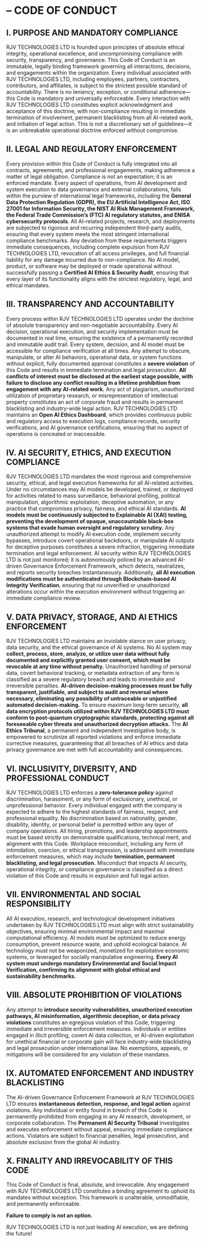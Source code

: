 # **– CODE OF CONDUCT**

## **I. PURPOSE AND MANDATORY COMPLIANCE**

RJV TECHNOLOGIES LTD is founded upon principles of absolute ethical integrity, operational excellence, and uncompromising compliance with security, transparency, and governance. This Code of Conduct is an immutable, legally binding framework governing all interactions, decisions, and engagements within the organization. Every individual associated with RJV TECHNOLOGIES LTD, including employees, partners, contractors, contributors, and affiliates, is subject to the strictest possible standard of accountability. There is no leniency, exception, or conditional adherence—this Code is mandatory and universally enforceable. Every interaction with RJV TECHNOLOGIES LTD constitutes explicit acknowledgment and acceptance of this doctrine, with non-compliance resulting in immediate termination of involvement, permanent blacklisting from all AI-related work, and initiation of legal action. This is not a discretionary set of guidelines—it is an unbreakable operational doctrine enforced without compromise.

## **II. LEGAL AND REGULATORY ENFORCEMENT**

Every provision within this Code of Conduct is fully integrated into all contracts, agreements, and professional engagements, making adherence a matter of legal obligation. Compliance is not an expectation; it is an enforced mandate. Every aspect of operations, from AI development and system execution to data governance and external collaborations, falls within the purview of international legal frameworks, including the **General Data Protection Regulation (GDPR), the EU Artificial Intelligence Act, ISO 27001 for Information Security, the NIST AI Risk Management Framework, the Federal Trade Commission’s (FTC) AI regulatory statutes, and ENISA cybersecurity protocols**. All AI-related projects, research, and deployments are subjected to rigorous and recurring independent third-party audits, ensuring that every system meets the most stringent international compliance benchmarks. Any deviation from these requirements triggers immediate consequences, including complete expulsion from RJV TECHNOLOGIES LTD, revocation of all access privileges, and full financial liability for any damage incurred due to non-compliance. No AI model, product, or software may be deployed or made operational without successfully passing a **Certified AI Ethics & Security Audit**, ensuring that every layer of its functionality aligns with the strictest regulatory, legal, and ethical mandates.

## **III. TRANSPARENCY AND ACCOUNTABILITY**

Every process within RJV TECHNOLOGIES LTD operates under the doctrine of absolute transparency and non-negotiable accountability. Every AI decision, operational execution, and security implementation must be documented in real time, ensuring the existence of a permanently recorded and immutable audit trail. Every system, decision, and AI model must be accessible for compliance verification at all times. Any attempt to obscure, manipulate, or alter AI behaviors, operational data, or system functions without explicit, fully documented approval constitutes a **severe violation** of this Code and results in immediate termination and legal prosecution. **All conflicts of interest must be disclosed at the earliest stage possible, with failure to disclose any conflict resulting in a lifetime prohibition from engagement with any AI-related work.** Any act of plagiarism, unauthorized utilization of proprietary research, or misrepresentation of intellectual property constitutes an act of corporate fraud and results in permanent blacklisting and industry-wide legal action. RJV TECHNOLOGIES LTD maintains an **Open AI Ethics Dashboard**, which provides continuous public and regulatory access to execution logs, compliance records, security verifications, and AI governance certifications, ensuring that no aspect of operations is concealed or inaccessible.

## **IV. AI SECURITY, ETHICS, AND EXECUTION COMPLIANCE**

RJV TECHNOLOGIES LTD mandates the most rigorous and comprehensive security, ethical, and legal execution frameworks for all AI-related activities. Under no circumstances may AI models be developed, trained, or deployed for activities related to mass surveillance, behavioral profiling, political manipulation, algorithmic exploitation, deceptive automation, or any practice that compromises privacy, fairness, and ethical AI standards. **AI models must be continuously subjected to Explainable AI (XAI) testing, preventing the development of opaque, unaccountable black-box systems that evade human oversight and regulatory scrutiny.** Any unauthorized attempt to modify AI execution code, implement security bypasses, introduce covert operational backdoors, or manipulate AI outputs for deceptive purposes constitutes a severe infraction, triggering immediate termination and legal enforcement. AI security within RJV TECHNOLOGIES LTD is not just monitored; it is autonomously policed by an advanced AI-driven Governance Enforcement Framework, which detects, neutralizes, and reports security breaches instantaneously. Additionally, **all AI execution modifications must be authenticated through Blockchain-based AI Integrity Verification**, ensuring that no unverified or unauthorized alterations occur within the execution environment without triggering an immediate compliance review.

## **V. DATA PRIVACY, STORAGE, AND AI ETHICS ENFORCEMENT**

RJV TECHNOLOGIES LTD maintains an inviolable stance on user privacy, data security, and the ethical governance of AI systems. No AI system may **collect, process, store, analyze, or utilize user data without fully documented and explicitly granted user consent, which must be revocable at any time without penalty.** Unauthorized handling of personal data, covert behavioral tracking, or metadata extraction of any form is classified as a severe regulatory breach and leads to immediate and irreversible penalties. **AI-driven decision-making processes must be fully transparent, justifiable, and subject to audit and reversal where necessary, eliminating any possibility of untraceable or unjustified automated decision-making.** To ensure maximum long-term security, **all data encryption protocols utilized within RJV TECHNOLOGIES LTD must conform to post-quantum cryptographic standards, protecting against all foreseeable cyber threats and unauthorized decryption attacks.** The **AI Ethics Tribunal**, a permanent and independent investigative body, is empowered to scrutinize all reported violations and enforce immediate corrective measures, guaranteeing that all breaches of AI ethics and data privacy governance are met with full accountability and consequences.

## **VI. INCLUSIVITY, DIVERSITY, AND PROFESSIONAL CONDUCT**

RJV TECHNOLOGIES LTD enforces a **zero-tolerance policy** against discrimination, harassment, or any form of exclusionary, unethical, or unprofessional behavior. Every individual engaged with the company is expected to adhere to the highest standards of fairness, respect, and professional equality. No discrimination based on nationality, gender, disability, identity, or personal belief is permitted within any layer of company operations. All hiring, promotions, and leadership appointments must be based strictly on demonstrable qualifications, technical merit, and alignment with this Code. Workplace misconduct, including any form of intimidation, coercion, or ethical transgression, is addressed with immediate enforcement measures, which may include **termination, permanent blacklisting, and legal prosecution.** Misconduct that impacts AI security, operational integrity, or compliance governance is classified as a direct violation of this Code and results in expulsion and full legal action.

## **VII. ENVIRONMENTAL AND SOCIAL RESPONSIBILITY**

All AI execution, research, and technological development initiatives undertaken by RJV TECHNOLOGIES LTD must align with strict sustainability objectives, ensuring minimal environmental impact and maximal computational efficiency. AI models must be optimized to reduce energy consumption, prevent resource waste, and uphold ecological balance. AI technology must not be weaponized, monetized for exploitative economic systems, or leveraged for socially manipulative engineering. **Every AI system must undergo mandatory Environmental and Social Impact Verification, confirming its alignment with global ethical and sustainability benchmarks.**

## **VIII. ABSOLUTE PROHIBITION OF VIOLATIONS**

Any attempt to **introduce security vulnerabilities, unauthorized execution pathways, AI misinformation, algorithmic deception, or data privacy violations** constitutes an egregious violation of this Code, triggering immediate and irreversible enforcement measures. Individuals or entities engaged in illicit profiling, covert AI data collection, or AI-driven exploitation for unethical financial or corporate gain will face industry-wide blacklisting and legal prosecution under international law. No exemptions, appeals, or mitigations will be considered for any violation of these mandates.

## **IX. AUTOMATED ENFORCEMENT AND INDUSTRY BLACKLISTING**

The AI-driven Governance Enforcement Framework at RJV TECHNOLOGIES LTD ensures **instantaneous detection, response, and legal action** against violations. Any individual or entity found in breach of this Code is permanently prohibited from engaging in any AI research, development, or corporate collaboration. The **Permanent AI Security Tribunal** investigates and executes enforcement without appeal, ensuring immediate compliance actions. Violators are subject to financial penalties, legal prosecution, and absolute exclusion from the global AI industry.

## **X. FINALITY AND IRREVOCABILITY OF THIS CODE**

This Code of Conduct is final, absolute, and irrevocable. Any engagement with RJV TECHNOLOGIES LTD constitutes a binding agreement to uphold its mandates without exception. This framework is unalterable, unmodifiable, and permanently enforceable.

**Failure to comply is not an option.**

RJV TECHNOLOGIES LTD is not just leading AI execution, we are defining the future!
